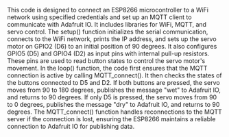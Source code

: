 This code is designed to connect an ESP8266 microcontroller to a WiFi network using specified credentials and set up an MQTT client to communicate with Adafruit IO.
It includes libraries for WiFi, MQTT, and servo control. The setup() function initializes the serial communication, connects to the WiFi network, prints the IP address, and sets up the servo motor on GPIO2 (D6) to an initial position of 90 degrees. 
It also configures GPIO5 (D5) and GPIO4 (D2) as input pins with internal pull-up resistors.
These pins are used to read button states to control the servo motor's movement.
In the loop() function, the code first ensures that the MQTT connection is active by calling MQTT_connect().
It then checks the states of the buttons connected to D5 and D2.
If both buttons are pressed, the servo moves from 90 to 180 degrees, publishes the message "wet" to Adafruit IO, and returns to 90 degrees.
If only D5 is pressed, the servo moves from 90 to 0 degrees, publishes the message "dry" to Adafruit IO, and returns to 90 degrees.
The MQTT_connect() function handles reconnections to the MQTT server if the connection is lost, ensuring the ESP8266 maintains a reliable connection to Adafruit IO for publishing data.
